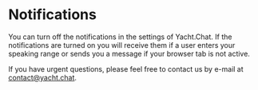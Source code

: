 

# Notifications

You can turn off the notifications in the settings of Yacht.Chat.
If the notifications are turned on you will receive them if a user enters your speaking range or sends you a message if your browser tab is not active.

If you have urgent questions, please feel free to contact us by e-mail at [contact@yacht.chat](mailto:contact@yacht.chat).
